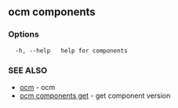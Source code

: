 ## ocm components



### Options

```
  -h, --help   help for components
```

### SEE ALSO

* [ocm](ocm.md)	 - ocm
* [ocm components get](ocm_components_get.md)	 - get component version

